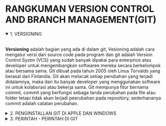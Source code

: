 # RANGKUMAN VERSION CONTROL AND BRANCH MANAGEMENT(GIT)

<details open>
<summary>1. VERSIONING</summary>
<br>

**Versioning** adalah bagian yang ada di dalam git, Vesioning adalah cara mengatur versi dari source code pada program dan git adalah Version Control Systm (VCS) yang sudah banyak dipakai para enterprice atau developer untuk mengembangkan softwaree mereka secara berkelompok atau bersama sama. Git dibuat pada tahun 2005 oleh Linus Torvalds yang berasal dari Finlandia. Git akan melacak setiap perubahan yang terjadi didalamnya, maka dari itu banyak developer yang menggunakan software ini untuk kolaborasi atau bekerja sama. Git mempunya fitur bernama commit, commit yang berfungsi sebaga tanda perubahan pada file atau folder tetapi tidak akan terjadi peerubahan pada repository, sederhananya commit adalah catatan perubahan.

</details>

<details>
<summary>2. PENGINSTALLAN GIT DI APPLE DAN WINDOWS</summary>
<br>

**Git Apple :**

1. Download git terbaru melalui Mac di website https://git-scm.com/download/mac
2. Mengikuti tutorialnya untuk menginstall git
3. Buka terminal dan ketik `git --version`
4. kalau muncul versi dari gitu yang di instal berarti penginstallan git pada Mac sudah berhasil
   <br>
   <br>

**Git Windows :**

1. Download git terbaru pada Chorme di website https://git-scm.com/download/win
2. Setelah selesai jalankan installer bernama “Git Setup” lalu ikuti langkahnya dan finish
3. Jalankan command prompt dan ketik `git --version`
4. kalau muncul versi dari gitu yang di instal berarti penginstallan git pada Windows sudah berhasil
</details>

<details>
<summary>3. PERINTAH - PERINTAH DI GIT</summary>
<br>

- `git config` = Perintah untuk mengatur konfigurasi sesuai keinginan. Contoh : buka terminal lalu ketik git `config --global namaUser`
  <br>

- `git init` = Perintaah untuk membuat repository baru, Contohnya Arahkan ke folder project dan bukan terminal ketik `git init`
  <br>

- `git add` = Perintah yang biasa digunakan untuk menambah file ke index/StagingArea. Contoh : lakukan perubahan di repository lalu ketik `git add */namaFile`. `git add .` digunakan jika ingin memasukkan semua perubahan file yang ada di repository tersebut.
  <br>

- `git commit` = Perintah untuk melakukan commit pada perubahan, perubahan yang dilakukan di commit tidak akan langsung masuk ke remote repository. Contoh : ketik `git commit -m "fisrt commit"`
  <br>

- `git status` = Perintah untuk menampilakn daftar file yang berubah. Contoh : ketikkan `git status`
  <br>

- `git checkout` = Perintah untuk membuat branch ataupun berpindah branch(cabang). Contoh : Apabila ingin berpindah dari branch main ke branch development maka gunakan perintah git checkout development
  <br>

- `git pull` = Perintah untuk menggabungkan semua perubahan yang ada di remote repository ke dalam direktori lokal. Contoh: ketik `git pull`
  <br>

- `git merge` = Perintah untuk menggabungkan satu ke branch lain yang aktif. Contoh : `git merge namaBranch`
  <br>

- `git reset` = Perintah untuk mengulang/reset index. Di git reset ini terdapat dua opsi yaitu reset hard ataupun reset soft. Contoh: `git reset --hard`
  <br>

- `git rm` -> Perintah untuk menghapus/remove file dari index dan direkotri. Contoh: `git rm namaFile/namaFolder`
</details>
